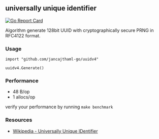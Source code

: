 ## universally unique identifier

[![Go Report Card](https://goreportcard.com/badge/jancajthaml-go/uuid)](https://goreportcard.com/report/jancajthaml-go/uuid)

Algorithm generate 128bit UUID with cryptographically secure PRNG in RFC4122 format.

### Usage ###

```
import "github.com/jancajthaml-go/uuidv4"

uuidv4.Generate()
```

### Performance ###

- 48 B/op
- 1 allocs/op

verify your performance by running `make benchmark`

### Resources ###

* [Wikipedia - Universally Unique IDentifier](https://en.wikipedia.org/wiki/Universally_unique_identifier)
